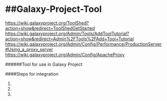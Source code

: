 ##Galaxy-Project-Tool
===================

https://wiki.galaxyproject.org/ToolShed?action=show&redirect=ToolShedGetStarted
https://wiki.galaxyproject.org/Admin/Tools/AddToolTutorial?action=show&redirect=Admin%2FTools%2FAdd+Tool+Tutorial
https://wiki.galaxyproject.org/Admin/Config/Performance/ProductionServer#Using_a_proxy_server
https://wiki.galaxyproject.org/Admin/Config/ApacheProxy

######Tool for use in Galaxy Project

####Steps for integration

1.

2.

3.



